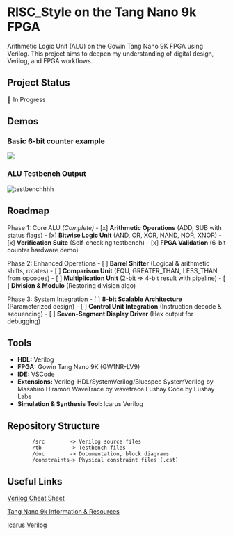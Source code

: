 # RISC_Style on the Tang Nano 9k FPGA

Arithmetic Logic Unit (ALU) on the Gowin Tang Nano 9K FPGA using Verilog. This project aims to deepen my understanding of digital design, Verilog, and FPGA workflows.

## Project Status
🚧 In Progress

## Demos
### Basic 6-bit counter example
[](https://github.com/user-attachments/assets/b11a7958-a44b-474c-aaa3-fad2576f609f)

![](https://github.com/user-attachments/assets/b11a7958-a44b-474c-aaa3-fad2576f609f)

### ALU Testbench Output
![testbenchhhh](https://github.com/user-attachments/assets/aeed3be7-3324-45e0-bcb4-759ae91585a7)

## Roadmap
Phase 1: Core ALU _(Complete)_
        - [x] **Arithmetic Operations** (ADD, SUB with status flags)
        - [x] **Bitwise Logic Unit** (AND, OR, XOR, NAND, NOR, XNOR)
        - [x] **Verification Suite** (Self-checking testbench)
        - [x] **FPGA Validation** (6-bit counter hardware demo)
      
Phase 2: Enhanced Operations
        - [ ] **Barrel Shifter** (Logical & arithmetic shifts, rotates)
        - [ ] **Comparison Unit** (EQU, GREATER_THAN, LESS_THAN from opcodes)
        - [ ] **Multiplication Unit** (2-bit => 4-bit result with pipeline)
        - [ ] **Division & Modulo** (Restoring division algo)

Phase 3: System Integration
        - [ ] **8-bit Scalable Architecture** (Parameterized design)
        - [ ] **Control Unit Integration** (Instruction decode & sequencing)
        - [ ] **Seven-Segment Display Driver** (Hex output for debugging)

## Tools
- **HDL:** Verilog
- **FPGA:** Gowin Tang Nano 9K (GW1NR-LV9)
- **IDE:** VSCode
- **Extensions:**
        Verilog-HDL/SystemVerilog/Bluespec SystemVerilog by Masahiro Hiramori
        WaveTrace by wavetrace
        Lushay Code by Lushay Labs
- **Simulation & Synthesis Tool:** Icarus Verilog

## Repository Structure
```
        /src        -> Verilog source files
        /tb         -> Testbench files
        /doc        -> Documentation, block diagrams
        /constraints-> Physical constraint files (.cst)
```
## Useful Links
[Verilog Cheat Sheet](https://cheatsheetshero.com/user/all/476-verilog-cheatsheet.pdf)

[Tang Nano 9k Information & Resources](https://wiki.sipeed.com/hardware/en/tang/Tang-Nano-9K/Nano-9K.html)

[Icarus Verilog](https://steveicarus.github.io/iverilog/)
